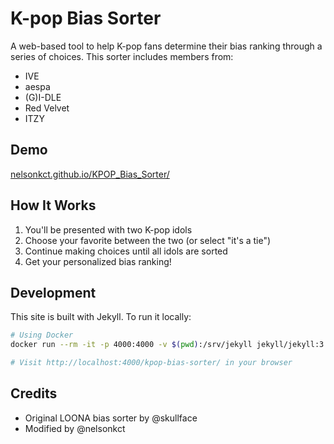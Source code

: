 # K-pop Bias Sorter

A web-based tool to help K-pop fans determine their bias ranking through a series of choices. This sorter includes members from:

- IVE
- aespa
- (G)I-DLE
- Red Velvet
- ITZY
## Demo
[nelsonkct.github.io/KPOP_Bias_Sorter/](https://nelsonkct.github.io/KPOP_Bias_Sorter/)
## How It Works

1. You'll be presented with two K-pop idols
2. Choose your favorite between the two (or select "it's a tie")
3. Continue making choices until all idols are sorted
4. Get your personalized bias ranking!

## Development

This site is built with Jekyll. To run it locally:

```bash
# Using Docker
docker run --rm -it -p 4000:4000 -v $(pwd):/srv/jekyll jekyll/jekyll:3.8 jekyll serve --host 0.0.0.0

# Visit http://localhost:4000/kpop-bias-sorter/ in your browser
```

## Credits

- Original LOONA bias sorter by @skullface
- Modified by @nelsonkct 